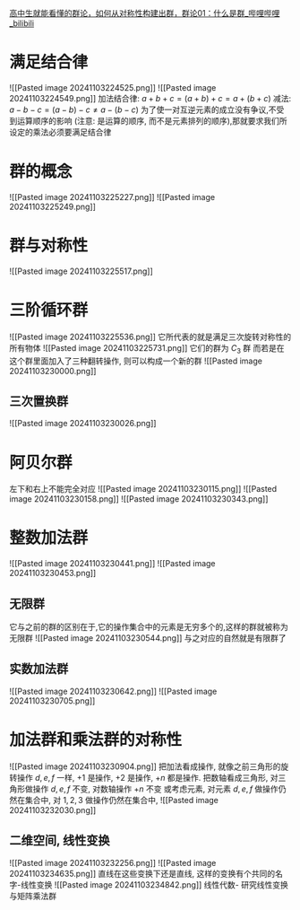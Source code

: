[高中生就能看懂的群论，如何从对称性构建出群，群论01：什么是群_哔哩哔哩_bilibili](https://www.bilibili.com/video/BV1NQ4y1777J/?spm_id_from=333.337.top_right_bar_window_history.content.click&vd_source=56499cc54ebd02db0ac739e485d74801)
# 满足结合律
![[Pasted image 20241103224525.png]]
![[Pasted image 20241103224549.png]]
加法结合律: $a+b+c=(a+b)+c=a+(b+c)$
减法: $a-b-c=(a-b)-c\ne a-(b-c)$
为了使一对互逆元素的成立没有争议,不受到运算顺序的影响 (注意: 是运算的顺序, 而不是元素排列的顺序),那就要求我们所设定的乘法必须要满足结合律
# 群的概念
![[Pasted image 20241103225227.png]]
![[Pasted image 20241103225249.png]]
# 群与对称性
![[Pasted image 20241103225517.png]] 
# 三阶循环群
![[Pasted image 20241103225536.png]] 它所代表的就是满足三次旋转对称性的所有物体
![[Pasted image 20241103225731.png]]
它们的群为 $C_{3}$ 群
而若是在这个群里面加入了三种翻转操作, 则可以构成一个新的群
![[Pasted image 20241103230000.png]]
## 三次置换群
![[Pasted image 20241103230026.png]]
# 阿贝尔群
左下和右上不能完全对应
![[Pasted image 20241103230115.png]]
![[Pasted image 20241103230158.png]]
![[Pasted image 20241103230343.png]]
# 整数加法群
![[Pasted image 20241103230441.png]]
![[Pasted image 20241103230453.png]]
## 无限群
它与之前的群的区别在于,它的操作集合中的元素是无穷多个的,这样的群就被称为无限群
![[Pasted image 20241103230544.png]]
与之对应的自然就是有限群了
## 实数加法群
![[Pasted image 20241103230642.png]]
![[Pasted image 20241103230705.png]]
# 加法群和乘法群的对称性
![[Pasted image 20241103230904.png]]
把加法看成操作, 就像之前三角形的旋转操作 $d,e,f$ 一样, $+1$ 是操作, $+2$ 是操作, $+n$ 都是操作. 把数轴看成三角形, 对三角形做操作 $d,e,f$ 不变, 对数轴操作 $+n$ 不变
或考虑元素, 对元素 $d,e,f$ 做操作仍然在集合中, 对 $1,2,3$ 做操作仍然在集合中,
![[Pasted image 20241103232030.png]]
## 二维空间, 线性变换
![[Pasted image 20241103232256.png]]
![[Pasted image 20241103234635.png]]
直线在这些变换下还是直线, 这样的变换有个共同的名字-线性变换
![[Pasted image 20241103234842.png]]
线性代数- 研究线性变换与矩阵乘法群
